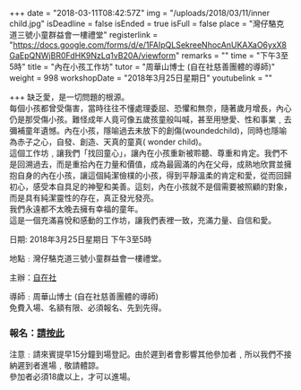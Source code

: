 +++
date = "2018-03-11T08:42:57Z"
img = "/uploads/2018/03/11/inner child.jpg"
isDeadline = false
isEnded = true
isFull = false
place = "灣仔駱克道三號小童群益會一樓禮堂"
registerlink = "https://docs.google.com/forms/d/e/1FAIpQLSekreeNhocAnUKAXaO6yxX8GaEpQNWjBR0FdHK9NzLq1vB20A/viewform"
remarks = ""
time = "下午3至5時"
title = "內在小孩工作坊"
tutor = "周華山博士 (自在社慈善團體的導師)"
weight = 998
workshopDate = "2018年3月25日星期日"
youtubelink = ""

+++
缺乏愛，是一切問題的根源。  
每個小孩都曾受傷害，當時往往不懂處理委屈、恐懼和無奈，隨著歲月增長，內心仍是那受傷小孩。難怪成年人竟可像五歲孩童般叫喊，甚至用戀愛、性和事業﹐去彌補童年遺憾。內在小孩，隱喻過去未放下的創傷(woundedchild)，同時也隱喻為赤子之心，自發、創造、天真的童真( wonder child)。  
這個工作坊﹐讓我們「找回童心」，讓內在小孩重新被聆聽、尊重和肯定。我們不是回溯過去，而是重拾內在力量和價值，成為最圓滿的內在父母，成熟地欣賞並擁抱自身的內在小孩，讓這個純潔儉樸的小孩，得到平靜溫柔的肯定和愛，從而回歸初心，感受本自具足的神聖和美善。這刻，內在小孩就不是個需要被照顧的對象，而是具有純潔靈性的存在，真正發光發亮。  
我們永遠都不太晚去擁有幸福的童年。  
這是一個充滿喜悅和感動的工作坊，讓我們表裡一致，充滿力量、自信和愛。

日期: 2018年3月25日星期日 下午3至5時

地點﹕灣仔駱克道三號小童群益會一樓禮堂。

主辦：[自在社](http://www.dreamspossible.hk/)

導師﹕周華山博士 (自在社慈善團體的導師)  
免費入場、名額有限、必須報名、先到先得。

### 報名：[請按此](https://docs.google.com/forms/d/e/1FAIpQLSekreeNhocAnUKAXaO6yxX8GaEpQNWjBR0FdHK9NzLq1vB20A/viewform)

注意﹕請來賓提早15分鐘到場登記。由於遲到者會影響其他參加者﹐所以我們不接納遲到者進場﹐敬請體諒。  
參加者必須18歲以上，才可以進場。